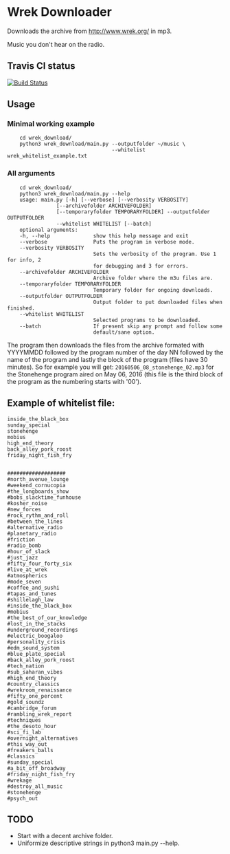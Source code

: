 # Wrek Downloader
Downloads the archive from http://www.wrek.org/ in mp3.

Music you don't hear on the radio.

## Travis CI status
[![Build Status](https://travis-ci.org/fmv1992/wrek_download.svg?branch=develop)](https://travis-ci.org/fmv1992/wrek_download)

## Usage
### Minimal working example

        cd wrek_download/
        python3 wrek_download/main.py --outputfolder ~/music \
                                      --whitelist wrek_whitelist_example.txt
    
### All arguments

        cd wrek_download/
        python3 wrek_download/main.py --help
        usage: main.py [-h] [--verbose] [--verbosity VERBOSITY]
                    [--archivefolder ARCHIVEFOLDER]
                    [--temporaryfolder TEMPORARYFOLDER] --outputfolder OUTPUTFOLDER
                    --whitelist WHITELIST [--batch]
        optional arguments:
        -h, --help              show this help message and exit
        --verbose               Puts the program in verbose mode.
        --verbosity VERBOSITY
                                Sets the verbosity of the program. Use 1 for info, 2
                                for debugging and 3 for errors.
        --archivefolder ARCHIVEFOLDER
                                Archive folder where the m3u files are.
        --temporaryfolder TEMPORARYFOLDER
                                Temporary folder for ongoing downloads.
        --outputfolder OUTPUTFOLDER
                                Output folder to put downloaded files when finished.
        --whitelist WHITELIST
                                Selected programs to be downloaded.
        --batch                 If present skip any prompt and follow some
                                default/sane option.

The program then downloads the files from the archive formated with YYYYMMDD followed by the program number of the day NN followed by the name of the program and lastly the block of the program (files have 30 minutes). So for example you will get: `20160506_08_stonehenge_02.mp3` for the Stonehenge program aired on May 06, 2016 (this file is the third block of the program as the numbering starts with '00').
## Example of whitelist file:
    inside_the_black_box
    sunday_special
    stonehenge
    mobius
    high_end_theory
    back_alley_pork_roost
    friday_night_fish_fry


    ###################
    #north_avenue_lounge
    #weekend_cornucopia
    #the_longboards_show
    #bobs_slacktime_funhouse
    #kosher_noise
    #new_forces
    #rock_rythm_and_roll
    #between_the_lines
    #alternative_radio
    #planetary_radio
    #friction
    #radio_bomb
    #hour_of_slack
    #just_jazz
    #fifty_four_forty_six
    #live_at_wrek
    #atmospherics
    #mode_seven
    #coffee_and_sushi
    #tapas_and_tunes
    #shillelagh_law
    #inside_the_black_box
    #mobius
    #the_best_of_our_knowledge
    #lost_in_the_stacks
    #underground_recordings
    #electric_boogaloo
    #personality_crisis
    #edm_sound_system
    #blue_plate_special
    #back_alley_pork_roost
    #tech_nation
    #sub_saharan_vibes
    #high_end_theory
    #country_classics
    #wrekroom_renaissance
    #fifty_one_percent
    #gold_soundz
    #cambridge_forum
    #rambling_wrek_report
    #techniques
    #the_desoto_hour
    #sci_fi_lab
    #overnight_alternatives
    #this_way_out
    #freakers_balls
    #classics
    #sunday_special
    #a_bit_off_broadway
    #friday_night_fish_fry
    #wrekage
    #destroy_all_music
    #stonehenge
    #psych_out

## TODO
- Start with a decent archive folder.
- Uniformize descriptive strings in python3 main.py --help.
